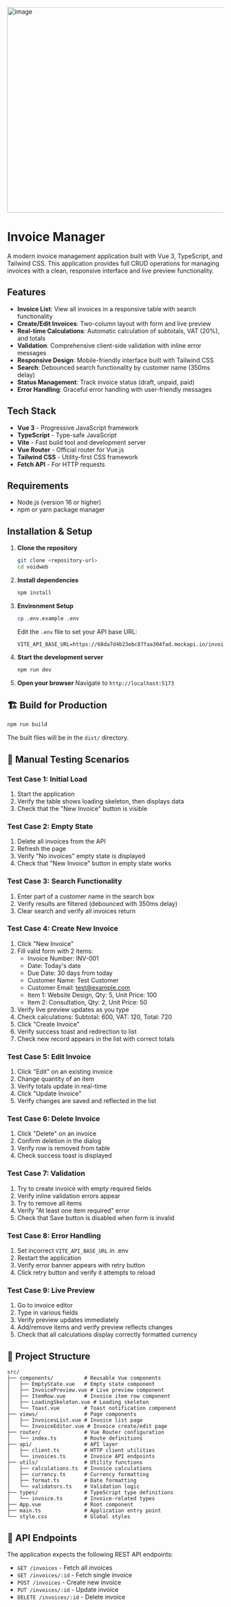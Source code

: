 
<img width="1053" height="478" alt="image" src="https://github.com/user-attachments/assets/9d3886f9-eb97-4395-aca8-04697b25d128" />


# Invoice Manager

A modern invoice management application built with Vue 3, TypeScript, and Tailwind CSS. This application provides full CRUD operations for managing invoices with a clean, responsive interface and live preview functionality.

## Features

- **Invoice List**: View all invoices in a responsive table with search functionality
- **Create/Edit Invoices**: Two-column layout with form and live preview
- **Real-time Calculations**: Automatic calculation of subtotals, VAT (20%), and totals
- **Validation**: Comprehensive client-side validation with inline error messages
- **Responsive Design**: Mobile-friendly interface built with Tailwind CSS
- **Search**: Debounced search functionality by customer name (350ms delay)
- **Status Management**: Track invoice status (draft, unpaid, paid)
- **Error Handling**: Graceful error handling with user-friendly messages

##  Tech Stack

- **Vue 3** - Progressive JavaScript framework
- **TypeScript** - Type-safe JavaScript
- **Vite** - Fast build tool and development server
- **Vue Router** - Official router for Vue.js
- **Tailwind CSS** - Utility-first CSS framework
- **Fetch API** - For HTTP requests

## Requirements

- Node.js (version 16 or higher)
- npm or yarn package manager

##  Installation & Setup

1. **Clone the repository**
   ```bash
   git clone <repository-url>
   cd voidweb
   ```

2. **Install dependencies**
   ```bash
   npm install
   ```

3. **Environment Setup**
   ```bash
   cp .env.example .env
   ```

   Edit the `.env` file to set your API base URL:
   ```env
   VITE_API_BASE_URL=https://68da7d4b23ebc87faa304fad.mockapi.io/invoices
   ```

4. **Start the development server**
   ```bash
   npm run dev
   ```

5. **Open your browser**
   Navigate to `http://localhost:5173`

## 🏗 Build for Production

```bash
npm run build
```

The built files will be in the `dist/` directory.

## 🧪 Manual Testing Scenarios

### Test Case 1: Initial Load
1. Start the application
2. Verify the table shows loading skeleton, then displays data
3. Check that the "New Invoice" button is visible

### Test Case 2: Empty State
1. Delete all invoices from the API
2. Refresh the page
3. Verify "No invoices" empty state is displayed
4. Check that "New Invoice" button in empty state works

### Test Case 3: Search Functionality
1. Enter part of a customer name in the search box
2. Verify results are filtered (debounced with 350ms delay)
3. Clear search and verify all invoices return

### Test Case 4: Create New Invoice
1. Click "New Invoice"
2. Fill valid form with 2 items:
   - Invoice Number: INV-001
   - Date: Today's date
   - Due Date: 30 days from today
   - Customer Name: Test Customer
   - Customer Email: test@example.com
   - Item 1: Website Design, Qty: 5, Unit Price: 100
   - Item 2: Consultation, Qty: 2, Unit Price: 50
3. Verify live preview updates as you type
4. Check calculations: Subtotal: 600, VAT: 120, Total: 720
5. Click "Create Invoice"
6. Verify success toast and redirection to list
7. Check new record appears in the list with correct totals

### Test Case 5: Edit Invoice
1. Click "Edit" on an existing invoice
2. Change quantity of an item
3. Verify totals update in real-time
4. Click "Update Invoice"
5. Verify changes are saved and reflected in the list

### Test Case 6: Delete Invoice
1. Click "Delete" on an invoice
2. Confirm deletion in the dialog
3. Verify row is removed from table
4. Check success toast is displayed

### Test Case 7: Validation
1. Try to create invoice with empty required fields
2. Verify inline validation errors appear
3. Try to remove all items
4. Verify "At least one item required" error
5. Check that Save button is disabled when form is invalid

### Test Case 8: Error Handling
1. Set incorrect `VITE_API_BASE_URL` in .env
2. Restart the application
3. Verify error banner appears with retry button
4. Click retry button and verify it attempts to reload

### Test Case 9: Live Preview
1. Go to invoice editor
2. Type in various fields
3. Verify preview updates immediately
4. Add/remove items and verify preview reflects changes
5. Check that all calculations display correctly formatted currency

## 📁 Project Structure

```
src/
├── components/          # Reusable Vue components
│   ├── EmptyState.vue   # Empty state component
│   ├── InvoicePreview.vue # Live preview component
│   ├── ItemRow.vue      # Invoice item row component
│   ├── LoadingSkeleton.vue # Loading skeleton
│   └── Toast.vue        # Toast notification component
├── views/               # Page components
│   ├── InvoicesList.vue # Invoice list page
│   └── InvoiceEditor.vue # Invoice create/edit page
├── router/              # Vue Router configuration
│   └── index.ts         # Route definitions
├── api/                 # API layer
│   ├── client.ts        # HTTP client utilities
│   └── invoices.ts      # Invoice API endpoints
├── utils/               # Utility functions
│   ├── calculations.ts  # Invoice calculations
│   ├── currency.ts      # Currency formatting
│   ├── format.ts        # Date formatting
│   └── validators.ts    # Validation logic
├── types/               # TypeScript type definitions
│   └── invoice.ts       # Invoice-related types
├── App.vue              # Root component
├── main.ts              # Application entry point
└── style.css            # Global styles
```

## 🎯 API Endpoints

The application expects the following REST API endpoints:

- `GET /invoices` - Fetch all invoices
- `GET /invoices/:id` - Fetch single invoice
- `POST /invoices` - Create new invoice
- `PUT /invoices/:id` - Update invoice
- `DELETE /invoices/:id` - Delete invoice



